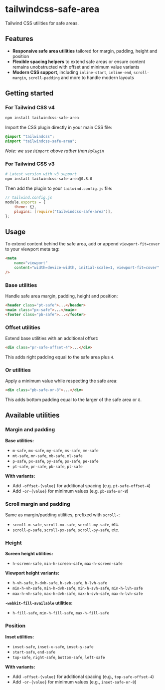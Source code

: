 # tailwindcss-safe-area

Tailwind CSS utilities for safe areas.

## Features

- **Responsive safe area utilities** tailored for margin, padding, height and position
- **Flexible spacing helpers** to extend safe areas or ensure content remains unobstructed with offset and minimum value variants
- **Modern CSS support**, including `inline-start`, `inline-end`, `scroll-margin`, `scroll-padding` and more to handle modern layouts

## Getting started

### For Tailwind CSS v4

```sh
npm install tailwindcss-safe-area
```

Import the CSS plugin directly in your main CSS file:

```css
@import "tailwindcss";
@import "tailwindcss-safe-area";
```

_Note: we use `@import` above rather than `@plugin`_

### For Tailwind CSS v3

```sh
# Latest version with v3 support
npm install tailwindcss-safe-area@0.8.0
```

Then add the plugin to your `tailwind.config.js` file:

```js
// tailwind.config.js
module.exports = {
	theme: {},
	plugins: [require("tailwindcss-safe-area")],
};
```

## Usage

To extend content behind the safe area, add or append `viewport-fit=cover` to your viewport meta tag:

```html
<meta
	name="viewport"
	content="width=device-width, initial-scale=1, viewport-fit=cover"
/>
```

### Base utilities

Handle safe area margin, padding, height and position:

```html
<header class="pt-safe">...</header>
<main class="px-safe">...</main>
<footer class="pb-safe">...</footer>
```

### Offset utilities

Extend base utilities with an additional offset:

```html
<div class="pr-safe-offset-4">...</div>
```

This adds right padding equal to the safe area plus `4`.

### Or utilities

Apply a minimum value while respecting the safe area:

```html
<div class="pb-safe-or-8">...</div>
```

This adds bottom padding equal to the larger of the safe area or `8`.

## Available utilities

### Margin and padding

**Base utilities:**

- `m-safe`, `mx-safe`, `my-safe`, `ms-safe`, `me-safe`
- `mt-safe`, `mr-safe`, `mb-safe`, `ml-safe`
- `p-safe`, `px-safe`, `py-safe`, `ps-safe`, `pe-safe`
- `pt-safe`, `pr-safe`, `pb-safe`, `pl-safe`

**With variants:**

- Add `-offset-{value}` for additional spacing (e.g. `pt-safe-offset-4`)
- Add `-or-{value}` for minimum values (e.g. `pb-safe-or-8`)

### Scroll margin and padding

Same as margin/padding utilities, prefixed with `scroll-`:

- `scroll-m-safe`, `scroll-mx-safe`, `scroll-my-safe`, etc.
- `scroll-p-safe`, `scroll-px-safe`, `scroll-py-safe`, etc.

### Height

**Screen height utilities:**

- `h-screen-safe`, `min-h-screen-safe`, `max-h-screen-safe`

**Viewport height variants:**

- `h-vh-safe`, `h-dvh-safe`, `h-svh-safe`, `h-lvh-safe`
- `min-h-vh-safe`, `min-h-dvh-safe`, `min-h-svh-safe`, `min-h-lvh-safe`
- `max-h-vh-safe`, `max-h-dvh-safe`, `max-h-svh-safe`, `max-h-lvh-safe`

**`-webkit-fill-available` utilities:**

- `h-fill-safe`, `min-h-fill-safe`, `max-h-fill-safe`

### Position

**Inset utilities:**

- `inset-safe`, `inset-x-safe`, `inset-y-safe`
- `start-safe`, `end-safe`
- `top-safe`, `right-safe`, `bottom-safe`, `left-safe`

**With variants:**

- Add `-offset-{value}` for additional spacing (e.g., `top-safe-offset-4`)
- Add `-or-{value}` for minimum values (e.g., `inset-safe-or-8`)
